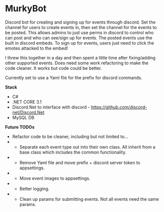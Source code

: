 # MurkyBot

Discord bot for creating and signing up for events through discord.  Set the channel for users to create events in, then set the channel for the events to be posted.  This allows admins to just use perms in discord to control who can post and who can see/sign up for events.  The posted events use the built in discord embeds.  To sign up for events, users just need to click the emotes attacked to the embed!


I threw this together in a day and then spent a little time after fixing/adding other supported events.  Does need some work refactoring to make the code cleaner.  It works but code could be better.

Currently set to use a Yaml file for the prefix for discord commands.  


**Stack**
- C#
- .NET CORE 3.1
- Discord.Net to interface with discord - https://github.com/discord-net/Discord.Net
- MySQL DB

**Future TODOs**
- Refactor code to be cleaner, including but not limited to...
- - Separate each event type out into their own class.  All inherit from a base class which includes the common functionality.
- - Remove Yaml file and move prefix + discord server token to appsettings.
- - Move event images to appsettings.
- - Better logging.
- - Clean up params for submitting events.  Not all events need the same params.
